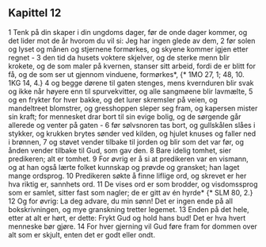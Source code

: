 ## Kapittel 12

1 Tenk på din skaper i din ungdoms dager, før de onde dager kommer, og det lider mot de år hvorom du vil si: Jeg har ingen glede av dem,
2 før solen og lyset og månen og stjernene formørkes, og skyene kommer igjen etter regnet -
3 den tid da husets voktere skjelver, og de sterke menn blir krokete, og de som maler på kvernen, stanser sitt arbeid, fordi de er blitt for få, og de som ser ut gjennom vinduene, formørkes*, {* 1MO 27, 1; 48, 10. 1KG 14, 4.}
4 og begge dørene til gaten stenges, mens kvernduren blir svak og ikke når høyere enn til spurvekvitter, og alle sangmøene blir lavmælte,
5 og en frykter for hver bakke, og det lurer skremsler på veien, og mandeltreet blomstrer, og gresshoppen sleper seg fram, og kapersen mister sin kraft; for mennesket drar bort til sin evige bolig, og de sørgende går allerede og venter på gaten -
6 før sølvsnoren tas bort, og gullskålen slåes i stykker, og krukken brytes sønder ved kilden, og hjulet knuses og faller ned i brønnen,
7 og støvet vender tilbake til jorden og blir som det var før, og ånden vender tilbake til Gud, som gav den.
8 Bare idelig tomhet, sier predikeren; alt er tomhet.
9 For øvrig er å si at predikeren var en vismann, og at han også lærte folket kunnskap og prøvde og gransket; han laget mange ordsprog.
10 Predikeren søkte å finne liflige ord, og skrevet er her hva riktig er, sannhets ord.
11 De vises ord er som brodder, og visdomssprog som er samlet, sitter fast som nagler; de er gitt av én hyrde* {* SLM 80, 2.}
12 Og for øvrig: La deg advare, du min sønn! Det er ingen ende på all bokskrivningen, og mye granskning tretter legemet.
13 Enden på det hele, etter at alt er hørt, er dette: Frykt Gud og hold hans bud! Det er hva hvert menneske bør gjøre.
14 For hver gjerning vil Gud føre fram for dommen over alt som er skjult, enten det er godt eller ondt.
